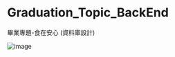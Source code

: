 # Graduation_Topic_BackEnd
畢業專題-食在安心 (資料庫設計)

![image](https://user-images.githubusercontent.com/81628204/172119166-bf623977-c7ba-4faa-aa82-b78706985422.jpg)
